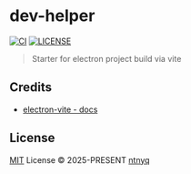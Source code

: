# dev-helper

[![CI](https://github.com/ntnyq/dev-helper/workflows/CI/badge.svg)](https://github.com/ntnyq/dev-helper/actions)
[![LICENSE](https://img.shields.io/github/license/ntnyq/dev-helper.svg)](https://github.com/ntnyq/dev-helper/blob/main/LICENSE)

> Starter for electron project build via vite

## Credits

- [electron-vite - docs](https://electron-vite.org)

## License

[MIT](./LICENSE) License © 2025-PRESENT [ntnyq](https://github.com/ntnyq)
